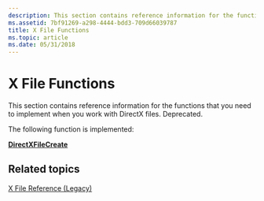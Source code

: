```yaml
---
description: This section contains reference information for the functions that you need to implement when you work with DirectX files. Deprecated.
ms.assetid: 7bf91269-a298-4444-bdd3-709d66039787
title: X File Functions
ms.topic: article
ms.date: 05/31/2018
---
```


# X File Functions

This section contains reference information for the functions that you need to implement when you work with DirectX files. Deprecated.

The following function is implemented:

[**DirectXFileCreate**](directxfilecreate.md)

## Related topics

<dl> <dt>

[X File Reference (Legacy)](dx9-graphics-reference-x-file.md)
</dt> </dl>

 

 



